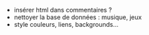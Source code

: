 * insérer html dans commentaires ?
* nettoyer la base de données : musique, jeux
* style couleurs, liens, backgrounds...
